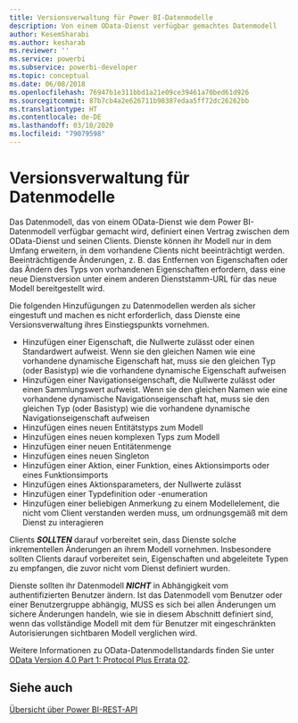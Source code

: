 ```yaml
---
title: Versionsverwaltung für Power BI-Datenmodelle
description: Von einem OData-Dienst verfügbar gemachtes Datenmodell
author: KesemSharabi
ms.author: kesharab
ms.reviewer: ''
ms.service: powerbi
ms.subservice: powerbi-developer
ms.topic: conceptual
ms.date: 06/08/2018
ms.openlocfilehash: 76947b1e311bbd1a21e09ce39461a70bed61d926
ms.sourcegitcommit: 87b7cb4a2e626711b98387edaa5ff72dc26262bb
ms.translationtype: HT
ms.contentlocale: de-DE
ms.lasthandoff: 03/10/2020
ms.locfileid: "79079598"
---
```

# <a name="data-model-versioning"></a>Versionsverwaltung für Datenmodelle

Das Datenmodell, das von einem OData-Dienst wie dem Power BI-Datenmodell verfügbar gemacht wird, definiert einen Vertrag zwischen dem OData-Dienst und seinen Clients. Dienste können ihr Modell nur in dem Umfang erweitern, in dem vorhandene Clients nicht beeinträchtigt werden. Beeinträchtigende Änderungen, z. B. das Entfernen von Eigenschaften oder das Ändern des Typs von vorhandenen Eigenschaften erfordern, dass eine neue Dienstversion unter einem anderen Dienststamm-URL für das neue Modell bereitgestellt wird.  
  
Die folgenden Hinzufügungen zu Datenmodellen werden als sicher eingestuft und machen es nicht erforderlich, dass Dienste eine Versionsverwaltung ihres Einstiegspunkts vornehmen.  
  
* Hinzufügen einer Eigenschaft, die Nullwerte zulässt oder einen Standardwert aufweist. Wenn sie den gleichen Namen wie eine vorhandene dynamische Eigenschaft hat, muss sie den gleichen Typ (oder Basistyp) wie die vorhandene dynamische Eigenschaft aufweisen  
* Hinzufügen einer Navigationseigenschaft, die Nullwerte zulässt oder einen Sammlungswert aufweist. Wenn sie den gleichen Namen wie eine vorhandene dynamische Navigationseigenschaft hat, muss sie den gleichen Typ (oder Basistyp) wie die vorhandene dynamische Navigationseigenschaft aufweisen  
* Hinzufügen eines neuen Entitätstyps zum Modell  
* Hinzufügen eines neuen komplexen Typs zum Modell  
* Hinzufügen einer neuen Entitätenmenge  
* Hinzufügen eines neuen Singleton  
* Hinzufügen einer Aktion, einer Funktion, eines Aktionsimports oder eines Funktionsimports
* Hinzufügen eines Aktionsparameters, der Nullwerte zulässt  
* Hinzufügen einer Typdefinition oder -enumeration  
* Hinzufügen einer beliebigen Anmerkung zu einem Modellelement, die nicht vom Client verstanden werden muss, um ordnungsgemäß mit dem Dienst zu interagieren  
  
Clients ***SOLLTEN*** darauf vorbereitet sein, dass Dienste solche inkrementellen Änderungen an ihrem Modell vornehmen. Insbesondere sollten Clients darauf vorbereitet sein, Eigenschaften und abgeleitete Typen zu empfangen, die zuvor nicht vom Dienst definiert wurden.  
  
Dienste sollten ihr Datenmodell ***NICHT*** in Abhängigkeit vom authentifizierten Benutzer ändern. Ist das Datenmodell vom Benutzer oder einer Benutzergruppe abhängig, MUSS es sich bei allen Änderungen um sichere Änderungen handeln, wie sie in diesem Abschnitt definiert sind, wenn das vollständige Modell mit dem für Benutzer mit eingeschränkten Autorisierungen sichtbaren Modell verglichen wird.  
  
Weitere Informationen zu OData-Datenmodellstandards finden Sie unter [OData Version 4.0 Part 1: Protocol Plus Errata 02](https://docs.oasis-open.org/odata/odata/v4.0/odata-v4.0-part1-protocol.html).  
  
## <a name="see-also"></a>Siehe auch
[Übersicht über Power BI-REST-API](https://docs.microsoft.com/rest/api/power-bi/)